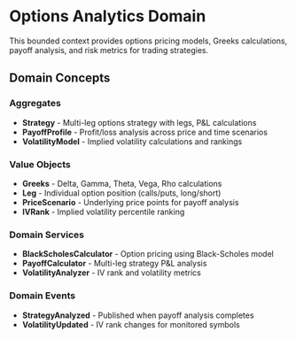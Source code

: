 # Options Analytics Domain

This bounded context provides options pricing models, Greeks calculations, payoff analysis, and risk metrics for trading strategies.

## Domain Concepts

### Aggregates
- **Strategy** - Multi-leg options strategy with legs, P&L calculations
- **PayoffProfile** - Profit/loss analysis across price and time scenarios
- **VolatilityModel** - Implied volatility calculations and rankings

### Value Objects
- **Greeks** - Delta, Gamma, Theta, Vega, Rho calculations
- **Leg** - Individual option position (calls/puts, long/short)
- **PriceScenario** - Underlying price points for payoff analysis
- **IVRank** - Implied volatility percentile ranking

### Domain Services
- **BlackScholesCalculator** - Option pricing using Black-Scholes model
- **PayoffCalculator** - Multi-leg strategy P&L analysis
- **VolatilityAnalyzer** - IV rank and volatility metrics

### Domain Events
- **StrategyAnalyzed** - Published when payoff analysis completes
- **VolatilityUpdated** - IV rank changes for monitored symbols